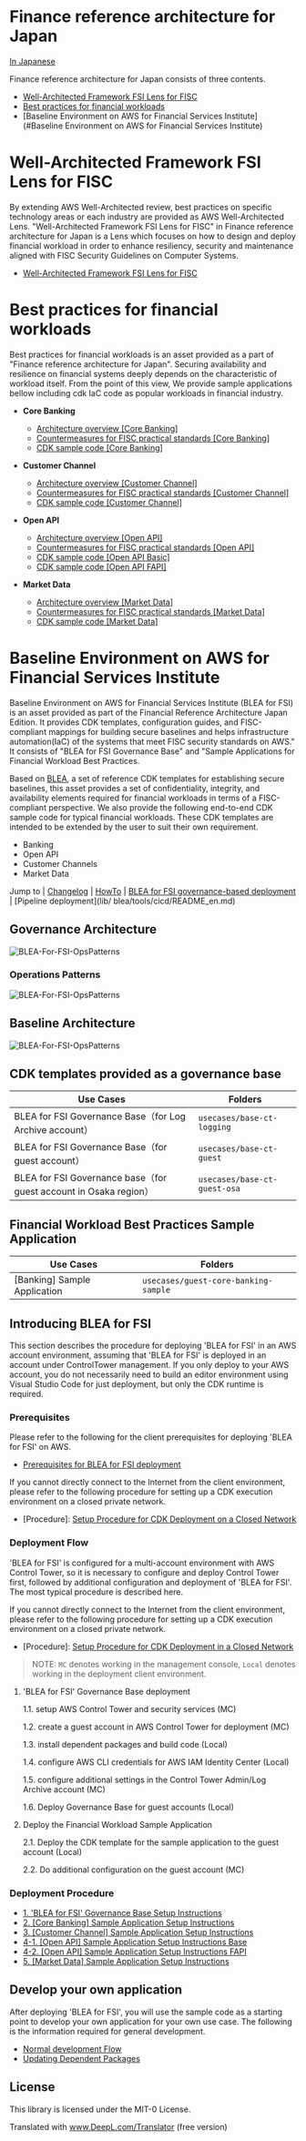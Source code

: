 # Finance reference architecture for Japan

[In Japanese](README.md)

Finance reference architecture for Japan consists of three contents.

- [Well-Architected Framework FSI Lens for FISC](#well-architected-framework-fsi-lens-for-fisc)
- [Best practices for financial workloads](#best-practices-for-financial-workloads)
- [Baseline Environment on AWS for Financial Services Institute](#Baseline Environment on AWS for Financial Services Institute)

# Well-Architected Framework FSI Lens for FISC

By extending AWS Well-Architected review, best practices on specific technology areas or each industry are provided as AWS Well-Architected Lens. "Well-Architected Framework FSI Lens for FISC" in Finance reference architecture for Japan is a Lens which focuses on how to design and deploy financial workload in order to enhance resiliency, security and maintenance aligned with FISC Security Guidelines on Computer Systems.

- [Well-Architected Framework FSI Lens for FISC](doc/fsi-lens-for-fisc/README.md)

# Best practices for financial workloads

Best practices for financial workloads is an asset provided as a part of "Finance reference architecture for Japan". Securing availability and resilience on financial systems deeply depends on the characteristic of workload itself. From the point of this view, We provide sample applications bellow including cdk IaC code as popular workloads in financial industry.

- **Core Banking**

  - [Architecture overview [Core Banking]
    ](doc/reference-arc-core-banking/core-banking-arch-readme.md)
  - [Countermeasures for FISC practical standards [Core Banking]
    ](doc/reference-arc-core-banking/fisc-mapping-core-banking.md)
  - [CDK sample code [Core Banking]
    ](doc/reference-arc-core-banking/deploy-core-banking-sample.md)

- **Customer Channel**

  - [Architecture overview [Customer Channel]
    ](doc/reference-arc-customer-channel/customer-channel-arch-readme.md)
  - [Countermeasures for FISC practical standards [Customer Channel]
    ](doc/reference-arc-customer-channel/fisc-mapping-customer-channel.md)
  - [CDK sample code [Customer Channel]
    ](doc/reference-arc-customer-channel/deploy-customer-channel-sample.md)

- **Open API**

  - [Architecture overview [Open API]  
    ](doc/reference-arc-open-api/open-api-arch-readme.md)
  - [Countermeasures for FISC practical standards [Open API]  
    ](doc/reference-arc-open-api/fisc-mapping-open-api.md)
  - [CDK sample code [Open API Basic]  
    ](doc/reference-arc-open-api/deploy-openapi-base-sample.md)
  - [CDK sample code [Open API FAPI]  
    ](doc/reference-arc-open-api/deploy-openapi-fapi-sample.md)

- **Market Data**
  - [Architecture overview [Market Data]
    ](doc/reference-arc-market-data/market-data-arch-readme.md)
  - [Countermeasures for FISC practical standards [Market Data]
    ](doc/reference-arc-market-data/fisc-mapping-market-data.md)
  - [CDK sample code [Market Data]
    ](doc/reference-arc-market-data/deploy-market-data-sample.md)

# Baseline Environment on AWS for Financial Services Institute

Baseline Environment on AWS for Financial Services Institute (BLEA for FSI) is an asset provided as part of the Financial Reference Architecture Japan Edition. It provides CDK templates, configuration guides, and FISC-compliant mappings for building secure baselines and helps infrastructure automation(IaC) of the systems that meet FISC security standards on AWS." It consists of "BLEA for FSI Governance Base" and "Sample Applications for Financial Workload Best Practices.

Based on [BLEA](https://github.com/aws-samples/baseline-environment-on-aws/), a set of reference CDK templates for establishing secure baselines, this asset provides a set of confidentiality, integrity, and availability elements required for financial workloads in terms of a FISC-compliant perspective. We also provide the following end-to-end CDK sample code for typical financial workloads. These CDK templates are intended to be extended by the user to suit their own requirement.

- Banking
- Open API
- Customer Channels
- Market Data

Jump to | [Changelog](CHANGELOG.md) | [HowTo](doc/how-to.md) | [BLEA for FSI governance-based deployment](doc/deploy-governance-base.md) | [Pipeline deployment](lib/ blea/tools/cicd/README_en.md)

## Governance Architecture

![BLEA-For-FSI-OpsPatterns](doc/images/bleafsi-governance-en.png)

### Operations Patterns

![BLEA-For-FSI-OpsPatterns](doc/images/bleafsi-opspattern-en.png)

## Baseline Architecture

![BLEA-For-FSI-OpsPatterns](doc/images/bleafsi-basearc-en.png)

## CDK templates provided as a governance base

| Use Cases                                                         | Folders                      |
| ----------------------------------------------------------------- | ---------------------------- |
| BLEA for FSI Governance Base（for Log Archive account）           | `usecases/base-ct-logging`   |
| BLEA for FSI Governance Base（for guest account）                 | `usecases/base-ct-guest`     |
| BLEA for FSI Governance base（for guest account in Osaka region） | `usecases/base-ct-guest-osa` |

## Financial Workload Best Practices Sample Application

| Use Cases                    | Folders                              |
| ---------------------------- | ------------------------------------ |
| [Banking] Sample Application | `usecases/guest-core-banking-sample` |

## Introducing BLEA for FSI

This section describes the procedure for deploying 'BLEA for FSI' in an AWS account environment, assuming that 'BLEA for FSI' is deployed in an account under ControlTower management. If you only deploy to your AWS account, you do not necessarily need to build an editor environment using Visual Studio Code for just deployment, but only the CDK runtime is required.

### Prerequisites

Please refer to the following for the client prerequisites for deploying 'BLEA for FSI' on AWS.

- [Prerequisites for BLEA for FSI deployment](doc/pre-conditions.md)

If you cannot directly connect to the Internet from the client environment, please refer to the following procedure for setting up a CDK execution environment on a closed private network.

- [Procedure]: [Setup Procedure for CDK Deployment on a Closed Network](./doc/cdk-deployment-environment-setup.md)

### Deployment Flow

'BLEA for FSI' is configured for a multi-account environment with AWS Control Tower, so it is necessary to configure and deploy Control Tower first, followed by additional configuration and deployment of 'BLEA for FSI'. The most typical procedure is described here.

If you cannot directly connect to the Internet from the client environment, please refer to the following procedure for setting up a CDK execution environment on a closed private network.

- [Procedure]: [Setup Procedure for CDK Deployment in a Closed Network](./doc/cdk-deployment-environment-setup.md)

> NOTE: `MC` denotes working in the management console, `Local` denotes working in the deployment client environment.

1. 'BLEA for FSI' Governance Base deployment

   1.1. setup AWS Control Tower and security services (MC)

   1.2. create a guest account in AWS Control Tower for deployment (MC)

   1.3. install dependent packages and build code (Local)

   1.4. configure AWS CLI credentials for AWS IAM Identity Center (Local)

   1.5. configure additional settings in the Control Tower Admin/Log Archive account (MC)

   1.6. Deploy Governance Base for guest accounts (Local)

2. Deploy the Financial Workload Sample Application

   2.1. Deploy the CDK template for the sample application to the guest account (Local)

   2.2. Do additional configuration on the guest account (MC)

### Deployment Procedure

- [1. 'BLEA for FSI' Governance Base Setup Instructions](doc/deploy-governance-base.md)
- [2. [Core Banking] Sample Application Setup Instructions](doc/reference-arc-core-banking/deploy-core-banking-sample.md)
- [3. [Customer Channel] Sample Application Setup Instructions](doc/reference-arc-customer-channel/deploy-customer-channel-sample.md)
- [4-1. [Open API] Sample Application Setup Instructions Base](doc/reference-arc-open-api/deploy-openapi-base-sample.md)
- [4-2. [Open API] Sample Application Setup Instructions FAPI](doc/reference-arc-open-api/deploy-openapi-fapi-sample.md)
- [5. [Market Data] Sample Application Setup Instructions](doc/reference-arc-market-data/deploy-market-data-sample.md)

## Develop your own application

After deploying 'BLEA for FSI', you will use the sample code as a starting point to develop your own application for your own use case. The following is the information required for general development.

- [Normal development Flow](doc/how-to.md#通常の開発の流れ)
- [Updating Dependent Packages](doc/how-to.md#依存パッケージの最新化)

## License

This library is licensed under the MIT-0 License.

Translated with www.DeepL.com/Translator (free version)
